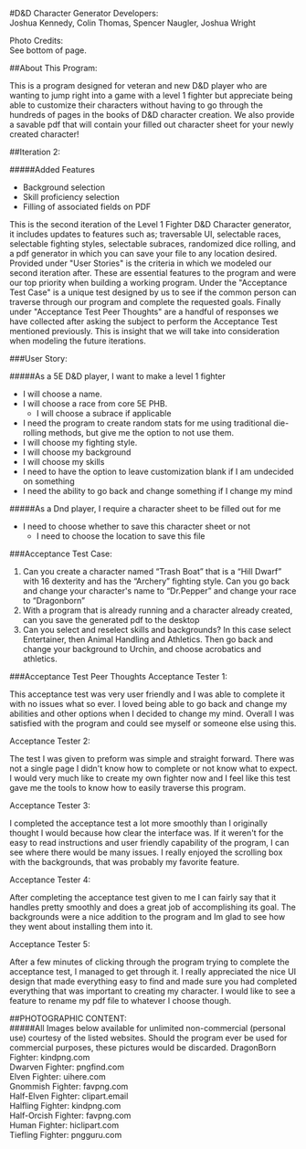 #D&D Character Generator
Developers:\
Joshua Kennedy, Colin Thomas, Spencer Naugler, Joshua Wright

Photo Credits:\
See bottom of page.

##About This Program:

This is a program designed for veteran and new D&D player who are wanting to jump right
into a game with a level 1 fighter but appreciate being able to customize their characters
without having to go through the hundreds of pages in the books of D&D character creation.
We also provide a savable pdf that will contain your filled out character sheet for your 
newly created character!

##Iteration 2:

#####Added Features
- Background selection
- Skill proficiency selection
- Filling of associated fields on PDF

This is the second iteration of the Level 1 Fighter D&D Character generator, it
includes updates to features such as; traversable UI, selectable races, selectable fighting
styles, selectable subraces, randomized dice rolling, and a pdf generator in which
you can save your file to any location desired. Provided under "User Stories" is 
the criteria in which we modeled our second iteration after. These are essential
features to the program and were our top priority when building a working program.
Under the "Acceptance Test Case" is a unique test designed by us to see if the
common person can traverse through our program and complete the requested goals.
Finally under "Acceptance Test Peer Thoughts" are a handful of responses we have
collected after asking the subject to perform the Acceptance Test mentioned previously.
This is insight that we will take into consideration when modeling the future iterations.


###User Story:

#####As a 5E D&D player, I want to make a level 1 fighter
- I will choose a name.
- I will choose a race from core 5E PHB.
    - I will choose a subrace if applicable
- I need the program to create random stats for me using traditional die-rolling methods, but give me the option to not use them.
- I will choose my fighting style.
- I will choose my background
- I will choose my skills
- I need to have the option to leave customization blank if I am undecided on something
- I need the ability to go back and change something if I change my mind

#####As a Dnd player, I require a character sheet to be filled out for me
- I need to choose whether to save this character sheet or not
    - I need to choose the location to save this file

###Acceptance Test Case:
1.  Can you create a character named “Trash Boat” that is a “Hill Dwarf” with 16 dexterity 
and has the “Archery” fighting style. Can you go back and change your character's name 
to “Dr.Pepper” and change your race to “Dragonborn”
2.  With a program that is already running and a character already created, can you save
 the generated pdf to the desktop
3.  Can you select and reselect skills and backgrounds?  In this case select Entertainer, then Animal Handling and Athletics.
Then go back and change your background to Urchin, and choose acrobatics and athletics.

###Acceptance Test Peer Thoughts
Acceptance Tester 1:

This acceptance test was very user friendly and I was able to complete it with no issues what so ever.
I loved being able to go back and change my abilities and other options when I decided to change my mind.
Overall I was satisfied with the program and could see myself or someone else using this.

Acceptance Tester 2:

The test I was given to preform was simple and straight forward. There was not a single page I didn't know
how to complete or not know what to expect. I would very much like to create my own fighter now and I feel
like this test gave me the tools to know how to easily traverse this program.

Acceptance Tester 3:

I completed the acceptance test a lot more smoothly than I originally thought I would because how clear the
interface was. If it weren't for the easy to read instructions and user friendly capability of the program,
I can see where there would be many issues. I really enjoyed the scrolling box with the backgrounds, that was
probably my favorite feature.

Acceptance Tester 4:

After completing the acceptance test given to me I can fairly say that it handles pretty smoothly and does a great
job of accomplishing its goal. The backgrounds were a nice addition to the program and Im glad to see how they went
about installing them into it.

Acceptance Tester 5:

After a few minutes of clicking through the program trying to complete the acceptance test, I managed to get through it. 
I really appreciated the nice UI design that made everything easy to find and made sure you had completed everything 
that was important to creating my character. I would like to see a feature to rename my pdf file to whatever I choose though.

##PHOTOGRAPHIC CONTENT:  
#####All Images below available for unlimited non-commercial (personal use) courtesy of the listed websites.  Should the program ever be used for commercial purposes, these pictures would be discarded.
DragonBorn Fighter:  kindpng.com\
Dwarven Fighter: pngfind.com\
Elven Fighter:  uihere.com\
Gnommish Fighter: favpng.com\
Half-Elven Fighter:  clipart.email\
Halfling Fighter:  kindpng.com\
Half-Orcish Fighter:  favpng.com\
Human Fighter:  hiclipart.com\
Tiefling Fighter:  pngguru.com
